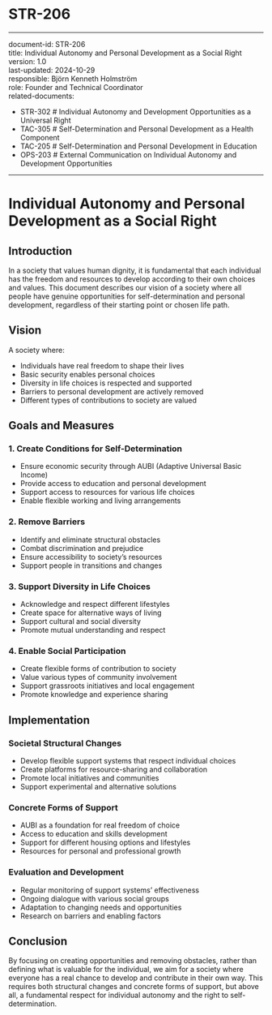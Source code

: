 # STR-206
---
document-id: STR-206  
title: Individual Autonomy and Personal Development as a Social Right  
version: 1.0  
last-updated: 2024-10-29  
responsible: Björn Kenneth Holmström  
role: Founder and Technical Coordinator  
related-documents:  
  - STR-302 # Individual Autonomy and Development Opportunities as a Universal Right  
  - TAC-305 # Self-Determination and Personal Development as a Health Component
  - TAC-205 # Self-Determination and Personal Development in Education
  - OPS-203 # External Communication on Individual Autonomy and Development Opportunities

---

# Individual Autonomy and Personal Development as a Social Right

## Introduction

In a society that values human dignity, it is fundamental that each individual has the freedom and resources to develop according to their own choices and values. This document describes our vision of a society where all people have genuine opportunities for self-determination and personal development, regardless of their starting point or chosen life path.

## Vision

A society where:
- Individuals have real freedom to shape their lives
- Basic security enables personal choices
- Diversity in life choices is respected and supported
- Barriers to personal development are actively removed
- Different types of contributions to society are valued

## Goals and Measures

### 1. Create Conditions for Self-Determination
- Ensure economic security through AUBI (Adaptive Universal Basic Income)
- Provide access to education and personal development
- Support access to resources for various life choices
- Enable flexible working and living arrangements

### 2. Remove Barriers
- Identify and eliminate structural obstacles
- Combat discrimination and prejudice
- Ensure accessibility to society’s resources
- Support people in transitions and changes

### 3. Support Diversity in Life Choices
- Acknowledge and respect different lifestyles
- Create space for alternative ways of living
- Support cultural and social diversity
- Promote mutual understanding and respect

### 4. Enable Social Participation
- Create flexible forms of contribution to society
- Value various types of community involvement
- Support grassroots initiatives and local engagement
- Promote knowledge and experience sharing

## Implementation

### Societal Structural Changes
- Develop flexible support systems that respect individual choices
- Create platforms for resource-sharing and collaboration
- Promote local initiatives and communities
- Support experimental and alternative solutions

### Concrete Forms of Support
- AUBI as a foundation for real freedom of choice
- Access to education and skills development
- Support for different housing options and lifestyles
- Resources for personal and professional growth

### Evaluation and Development
- Regular monitoring of support systems’ effectiveness
- Ongoing dialogue with various social groups
- Adaptation to changing needs and opportunities
- Research on barriers and enabling factors

## Conclusion

By focusing on creating opportunities and removing obstacles, rather than defining what is valuable for the individual, we aim for a society where everyone has a real chance to develop and contribute in their own way. This requires both structural changes and concrete forms of support, but above all, a fundamental respect for individual autonomy and the right to self-determination.
